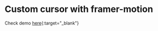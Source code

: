 # Custom cursor with framer-motion

Check demo [here](https://thongpt2617.github.io/cursors){:target="_blank"}

